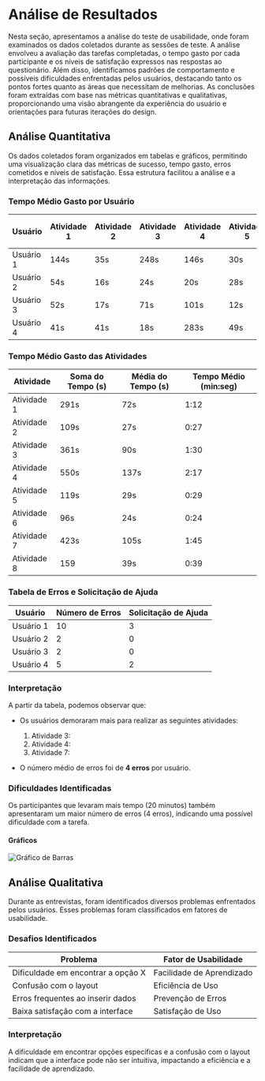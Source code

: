 # Análise de Resultados 

Nesta seção, apresentamos a análise do teste de usabilidade, onde foram examinados os dados coletados durante as sessões de teste. A análise envolveu a avaliação das tarefas completadas, o tempo gasto por cada participante e os níveis de satisfação expressos nas respostas ao questionário. Além disso, identificamos padrões de comportamento e possíveis dificuldades enfrentadas pelos usuários, destacando tanto os pontos fortes quanto as áreas que necessitam de melhorias. As conclusões foram extraídas com base nas métricas quantitativas e qualitativas, proporcionando uma visão abrangente da experiência do usuário e orientações para futuras iterações do design. 

## Análise Quantitativa

Os dados coletados foram organizados em tabelas e gráficos, permitindo uma visualização clara das métricas de sucesso, tempo gasto, erros cometidos e níveis de satisfação. Essa estrutura facilitou a análise e a interpretação das informações. 

### Tempo Médio Gasto por Usuário

| Usuário   | Atividade 1 | Atividade 2 | Atividade 3 | Atividade 4 | Atividade 5 | Atividade 6 | Atividade 7 | Atividade 8 | Tempo Médio (min) |
|-----------|-------------|-------------|-------------|-------------|-------------|-------------|-------------|-------------|-------------------|
| Usuário 1 | 144s | 35s | 248s | 146s | 30s | 25s | 282s | 45s | 955s |
| Usuário 2 | 54s  | 16s | 24s  | 20s  | 28s | 37s | 30s  | 23s | 29s  |
| Usuário 3 | 52s  | 17s | 71s  | 101s | 12s | 10s | 62s  | 40s | 45s  |
| Usuário 4 | 41s  | 41s | 18s  | 283s | 49s | 24s | 49s  | 51s | 69s  |

### Tempo Médio Gasto das Atividades

| Atividade      | Soma do Tempo (s) | Média do Tempo (s) | Tempo Médio (min:seg) |
|----------------|--------------------|---------------------|-----------------------|
| Atividade 1    | 291s               | 72s                 | 1:12                  |
| Atividade 2    | 109s               | 27s                 | 0:27                  |
| Atividade 3    | 361s               | 90s                 | 1:30                  |
| Atividade 4    | 550s               | 137s                | 2:17                  |
| Atividade 5    | 119s               | 29s                 | 0:29                  |
| Atividade 6    | 96s                | 24s                 | 0:24                  |
| Atividade 7    | 423s               | 105s                | 1:45                  |
| Atividade 8    | 159                | 39s                 | 0:39                  |

### Tabela de Erros e Solicitação de Ajuda

| Usuário   | Número de Erros | Solicitação de Ajuda |
|-----------|-----------------|----------------------|
| Usuário 1 | 10              | 3                    |
| Usuário 2 | 2               | 0                    |
| Usuário 3 | 2               | 0                    |
| Usuário 4 | 5               | 2                    | 

### Interpretação

A partir da tabela, podemos observar que:

- Os usuários demoraram mais para realizar as seguintes atividades:
  1. Atividade 3:
  2. Atividade 4:
  3. Atividade 7: 
  
- O número médio de erros foi de **4 erros** por usuário.

### Dificuldades Identificadas

Os participantes que levaram mais tempo (20 minutos) também apresentaram um maior número de erros (4 erros), indicando uma possível dificuldade com a tarefa.

#### Gráficos

![Gráfico de Barras](gráficos/grafico_barras.png)

## Análise Qualitativa

Durante as entrevistas, foram identificados diversos problemas enfrentados pelos usuários. Esses problemas foram classificados em fatores de usabilidade.

### Desafios Identificados

| Problema                              | Fator de Usabilidade       |
|---------------------------------------|----------------------------|
| Dificuldade em encontrar a opção X    | Facilidade de Aprendizado  |
| Confusão com o layout                 | Eficiência de Uso          |
| Erros frequentes ao inserir dados     | Prevenção de Erros        |
| Baixa satisfação com a interface      | Satisfação de Uso          |

### Interpretação

A dificuldade em encontrar opções específicas e a confusão com o layout indicam que a interface pode não ser intuitiva, impactando a eficiência e a facilidade de aprendizado.

